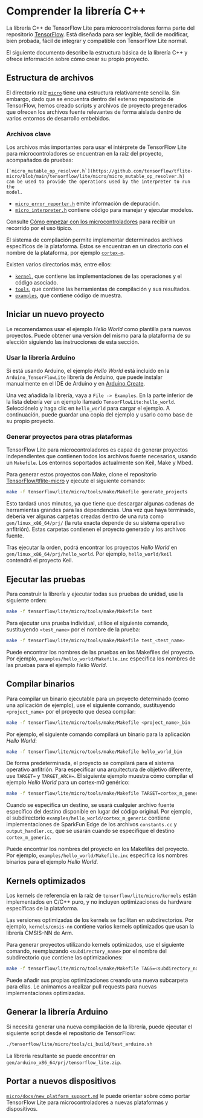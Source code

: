 # Comprender la librería C++

La librería C++ de TensorFlow Lite para microcontroladores forma parte del repositorio [TensorFlow](https://github.com/tensorflow/tflite-micro/blob/main/tensorflow/lite/micro). Está diseñada para ser legible, fácil de modificar, bien probada, fácil de integrar y compatible con TensorFlow Lite normal.

El siguiente documento describe la estructura básica de la librería C++ y ofrece información sobre cómo crear su propio proyecto.

## Estructura de archivos

El directorio raíz [`micro`](https://github.com/tensorflow/tflite-micro/blob/main/tensorflow/lite/micro) tiene una estructura relativamente sencilla. Sin embargo, dado que se encuentra dentro del extenso repositorio de TensorFlow, hemos creado scripts y archivos de proyecto pregenerados que ofrecen los archivos fuente relevantes de forma aislada dentro de varios entornos de desarrollo embebidos.

### Archivos clave

Los archivos más importantes para usar el intérprete de TensorFlow Lite para microcontroladores se encuentran en la raíz del proyecto, acompañados de pruebas:

```
[`micro_mutable_op_resolver.h`](https://github.com/tensorflow/tflite-micro/blob/main/tensorflow/lite/micro/micro_mutable_op_resolver.h)
can be used to provide the operations used by the interpreter to run the
model.
```

- [`micro_error_reporter.h`](https://github.com/tensorflow/tflite-micro/blob/main/tensorflow/lite/micro/tflite_bridge/micro_error_reporter.h) emite información de depuración.
- [`micro_interpreter.h`](https://github.com/tensorflow/tflite-micro/blob/main/tensorflow/lite/micro/micro_interpreter.h) contiene código para manejar y ejecutar modelos.

Consulte [Cómo empezar con los microcontroladores](get_started_low_level.md) para recibir un recorrido por el uso típico.

El sistema de compilación permite implementar determinados archivos específicos de la plataforma. Éstos se encuentran en un directorio con el nombre de la plataforma, por ejemplo [`cortex-m`](https://github.com/tensorflow/tflite-micro/tree/main/tensorflow/lite/micro/cortex_m_generic).

Existen varios directorios más, entre ellos:

- [`kernel`](https://github.com/tensorflow/tflite-micro/blob/main/tensorflow/lite/micro/kernels), que contiene las implementaciones de las operaciones y el código asociado.
- [`tools`](https://github.com/tensorflow/tflite-micro/blob/main/tensorflow/lite/micro/tools), que contiene las herramientas de compilación y sus resultados.
- [`examples`](https://github.com/tensorflow/tflite-micro/blob/main/tensorflow/lite/micro/examples), que contiene código de muestra.

## Iniciar un nuevo proyecto

Le recomendamos usar el ejemplo *Hello World* como plantilla para nuevos proyectos. Puede obtener una versión del mismo para la plataforma de su elección siguiendo las instrucciones de esta sección.

### Usar la librería Arduino

Si está usando Arduino, el ejemplo *Hello World* está incluido en la `Arduino_TensorFlowLite` librería de Arduino, que puede instalar manualmente en el IDE de Arduino y en [Arduino Create](https://create.arduino.cc/).

Una vez añadida la librería, vaya a `File -> Examples`. En la parte inferior de la lista debería ver un ejemplo llamado `TensorFlowLite:hello_world`. Selecciónelo y haga clic en `hello_world` para cargar el ejemplo. A continuación, puede guardar una copia del ejemplo y usarlo como base de su propio proyecto.

### Generar proyectos para otras plataformas

TensorFlow Lite para microcontroladores es capaz de generar proyectos independientes que contienen todos los archivos fuente necesarios, usando un `Makefile`. Los entornos soportados actualmente son Keil, Make y Mbed.

Para generar estos proyectos con Make, clone el repositorio [TensorFlow/tflite-micro](https://github.com/tensorflow/tflite-micro) y ejecute el siguiente comando:

```bash
make -f tensorflow/lite/micro/tools/make/Makefile generate_projects
```

Esto tardará unos minutos, ya que tiene que descargar algunas cadenas de herramientas grandes para las dependencias. Una vez que haya terminado, debería ver algunas carpetas creadas dentro de una ruta como `gen/linux_x86_64/prj/` (la ruta exacta depende de su sistema operativo anfitrión). Estas carpetas contienen el proyecto generado y los archivos fuente.

Tras ejecutar la orden, podrá encontrar los proyectos *Hello World* en `gen/linux_x86_64/prj/hello_world`. Por ejemplo, `hello_world/keil` contendrá el proyecto Keil.

## Ejecutar las pruebas

Para construir la librería y ejecutar todas sus pruebas de unidad, use la siguiente orden:

```bash
make -f tensorflow/lite/micro/tools/make/Makefile test
```

Para ejecutar una prueba individual, utilice el siguiente comando, sustituyendo `<test_name>` por el nombre de la prueba:

```bash
make -f tensorflow/lite/micro/tools/make/Makefile test_<test_name>
```

Puede encontrar los nombres de las pruebas en los Makefiles del proyecto. Por ejemplo, `examples/hello_world/Makefile.inc` especifica los nombres de las pruebas para el ejemplo *Hello World*.

## Compilar binarios

Para compilar un binario ejecutable para un proyecto determinado (como una aplicación de ejemplo), use el siguiente comando, sustituyendo `<project_name>` por el proyecto que desea compilar:

```bash
make -f tensorflow/lite/micro/tools/make/Makefile <project_name>_bin
```

Por ejemplo, el siguiente comando compilará un binario para la aplicación *Hello World*:

```bash
make -f tensorflow/lite/micro/tools/make/Makefile hello_world_bin
```

De forma predeterminada, el proyecto se compilará para el sistema operativo anfitrión. Para especificar una arquitectura de objetivo diferente, use `TARGET=` y `TARGET_ARCH=`. El siguiente ejemplo muestra cómo compilar el ejemplo *Hello World* para un cortex-m0 genérico:

```bash
make -f tensorflow/lite/micro/tools/make/Makefile TARGET=cortex_m_generic TARGET_ARCH=cortex-m0 hello_world_bin
```

Cuando se especifica un destino, se usará cualquier archivo fuente específico del destino disponible en lugar del código original. Por ejemplo, el subdirectorio `examples/hello_world/cortex_m_generic` contiene implementaciones de SparkFun Edge de los archivos `constants.cc` y `output_handler.cc`, que se usarán cuando se especifique el destino `cortex_m_generic`.

Puede encontrar los nombres del proyecto en los Makefiles del proyecto. Por ejemplo, `examples/hello_world/Makefile.inc` especifica los nombres binarios para el ejemplo *Hello World*.

## Kernels optimizados

Los kernels de referencia en la raíz de `tensorflow/lite/micro/kernels` están implementados en C/C++ puro, y no incluyen optimizaciones de hardware específicas de la plataforma.

Las versiones optimizadas de los kernels se facilitan en subdirectorios. Por ejemplo, `kernels/cmsis-nn` contiene varios kernels optimizados que usan la librería CMSIS-NN de Arm.

Para generar proyectos utilizando kernels optimizados, use el siguiente comando, reemplazando `<subdirectory_name>` por el nombre del subdirectorio que contiene las optimizaciones:

```bash
make -f tensorflow/lite/micro/tools/make/Makefile TAGS=<subdirectory_name> generate_projects
```

Puede añadir sus propias optimizaciones creando una nueva subcarpeta para ellas. Le animamos a realizar pull requests para nuevas implementaciones optimizadas.

## Generar la librería Arduino

Si necesita generar una nueva compilación de la librería, puede ejecutar el siguiente script desde el repositorio de TensorFlow:

```bash
./tensorflow/lite/micro/tools/ci_build/test_arduino.sh
```

La librería resultante se puede encontrar en `gen/arduino_x86_64/prj/tensorflow_lite.zip`.

## Portar a nuevos dispositivos

[`micro/docs/new_platform_support.md`](https://github.com/tensorflow/tflite-micro/blob/main/tensorflow/lite/micro/docs/new_platform_support.md) le puede orientar sobre cómo portar TensorFlow Lite para microcontroladores a nuevas plataformas y dispositivos.
